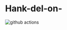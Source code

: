 # Hank-del-on-


<img alt="github actions" src="https://img.shields.io/badge/-Github_Actions-2088FF?style=flat-square&logo=github-actions&logoColor=white" />
